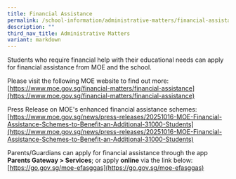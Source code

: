```yaml
---
title: Financial Assistance
permalink: /school-information/administrative-matters/financial-assistance/
description: ""
third_nav_title: Administrative Matters
variant: markdown
---
```

Students who require financial help with their educational needs can apply for financial assistance from MOE and the school. 

Please visit the following MOE website to find out more:<br>
[https://www.moe.gov.sg/financial-matters/financial-assistance](https://www.moe.gov.sg/financial-matters/financial-assistance)

Press Release on MOE's enhanced financial assistance schemes:<br>
[https://www.moe.gov.sg/news/press-releases/20251016-MOE-Financial-Assistance-Schemes-to-Benefit-an-Additional-31000-Students](https://www.moe.gov.sg/news/press-releases/20251016-MOE-Financial-Assistance-Schemes-to-Benefit-an-Additional-31000-Students)

Parents/Guardians can apply for financial assistance through the app **Parents Gateway &gt; Services**; or apply **online** via the link below:
[https://go.gov.sg/moe-efasggas](https://go.gov.sg/moe-efasggas)